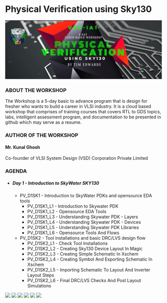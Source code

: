 # Physical Verification using Sky130
![](Workshop-Flyer.jpeg)
### ABOUT THE WORKSHOP
The Workshop is a 5-day basic to advance program that is design for fresher who wants to build a career in VLSI industry. It is a cloud based workshop that comprises of training courses that covers RTL to GDS topics, labs, intelligent assessment program, and documentation to be presented in github which may serve as a resume.
### AUTHOR OF THE WORKSHOP
#### Mr. Kunal Ghosh
Co-founder of VLSI System Design (VSD) Corporation Private Limited
### AGENDA
  - ##### Day 1 - Introduction to SkyWater SKY130
    - PV_D1SK1 - Introduction to SkyWater PDKs and opensource EDA tools
      - PV_D1SK1_L1 - Introduction to Skywater PDK
      - PV_D1SK1_L2 - Opensource EDA Tools
      - PV_D1SK1_L3 - Understanding Skywater PDK - Layers
      - PV_D1SK1_L4 - Understanding Skywater PDK - Devices
      - PV_D1SK1_L5 - Understanding Skywater PDK Libraries
      - PV_D1SK1_L6 - Opensource Tools And Flows
    - PV_D1SK2 - Tool installations and basic DRC/LVS design flow
      - PV_D1SK2_L1 - Check Tool Installations
      - PV_D1SK2_L2 - Creating Sky130 Device Layout In Magic
      - PV_D1SK2_L3 - Creating Simple Schematic In Xschem
      - PV_D1SK2_L4 - Creating Symbol And Exporting Schematic In Xschem
      - PV_D1SK2_L5 - Importing Schematic To Layout And Inverter Layout Steps
      - PV_D1SK2_L6 - Final DRC/LVS Checks And Post Layout Simulations

![](vsdpvday1/magic.jpeg)
![](vsdpvday1/ngspice.jpeg)
![](vsdpvday1/netgen.jpeg)
![](vsdpvday1/xschem.jpeg)
![](vsdpvday1/inverter_xschem.jpeg)
![](vsdpvday1/inverter_magic_trial.jpeg)
